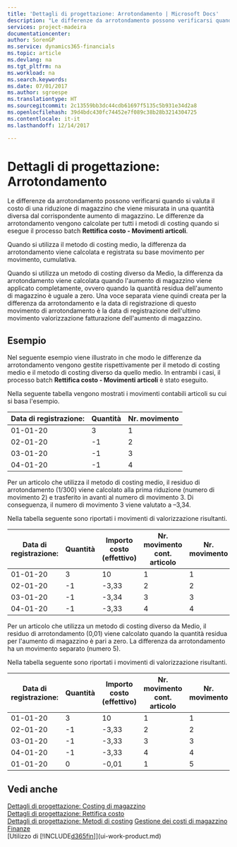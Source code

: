 ```yaml
---
title: 'Dettagli di progettazione: Arrotondamento | Microsoft Docs'
description: "Le differenze da arrotondamento possono verificarsi quando si valuta il costo di una riduzione di magazzino che viene misurata in una quantità diversa dal corrispondente aumento di magazzino. Le differenze da arrotondamento vengono calcolate per tutti i metodi di costing quando si esegue il processo batch **Rettifica costo - Movimenti articoli**."
services: project-madeira
documentationcenter: 
author: SorenGP
ms.service: dynamics365-financials
ms.topic: article
ms.devlang: na
ms.tgt_pltfrm: na
ms.workload: na
ms.search.keywords: 
ms.date: 07/01/2017
ms.author: sgroespe
ms.translationtype: HT
ms.sourcegitcommit: 2c13559bb3dc44cdb61697f5135c5b931e34d2a8
ms.openlocfilehash: 39d4bdc430fc74452e7f089c38b28b3214304725
ms.contentlocale: it-it
ms.lasthandoff: 12/14/2017

---
```

# <a name="design-details-rounding"></a>Dettagli di progettazione: Arrotondamento
Le differenze da arrotondamento possono verificarsi quando si valuta il costo di una riduzione di magazzino che viene misurata in una quantità diversa dal corrispondente aumento di magazzino. Le differenze da arrotondamento vengono calcolate per tutti i metodi di costing quando si esegue il processo batch **Rettifica costo - Movimenti articoli**.  

 Quando si utilizza il metodo di costing medio, la differenza da arrotondamento viene calcolata e registrata su base movimento per movimento, cumulativa.  

 Quando si utilizza un metodo di costing diverso da Medio, la differenza da arrotondamento viene calcolata quando l'aumento di magazzino viene applicato completamente, ovvero quando la quantità residua dell'aumento di magazzino è uguale a zero. Una voce separata viene quindi creata per la differenza da arrotondamento e la data di registrazione di questo movimento di arrotondamento è la data di registrazione dell'ultimo movimento valorizzazione fatturazione dell'aumento di magazzino.  

## <a name="example"></a>Esempio  
 Nel seguente esempio viene illustrato in che modo le differenze da arrotondamento vengono gestite rispettivamente per il metodo di costing medio e il metodo di costing diverso da quello medio. In entrambi i casi, il processo batch **Rettifica costo - Movimenti articoli** è stato eseguito.  

 Nella seguente tabella vengono mostrati i movimenti contabili articoli su cui si basa l'esempio.  

|Data di registrazione:|Quantità|Nr. movimento|  
|------------------|--------------|---------------|  
|01-01-20|3|1|  
|02-01-20|-1|2|  
|03-01-20|-1|3|  
|04-01-20|-1|4|  

 Per un articolo che utilizza il metodo di costing medio, il residuo di arrotondamento (1/300) viene calcolato alla prima riduzione (numero di movimento 2) e trasferito in avanti al numero di movimento 3. Di conseguenza, il numero di movimento 3 viene valutato a –3,34.  

 Nella tabella seguente sono riportati i movimenti di valorizzazione risultanti.  

|Data di registrazione:|Quantità|Importo costo (effettivo)|Nr. movimento cont. articolo|Nr. movimento|  
|------------------|--------------|----------------------------|---------------------------|---------------|  
|01-01-20|3|10|1|1|  
|02-01-20|-1|-3,33|2|2|  
|03-01-20|-1|-3,34|3|3|  
|04-01-20|-1|-3,33|4|4|  

 Per un articolo che utilizza un metodo di costing diverso da Medio, il residuo di arrotondamento (0,01) viene calcolato quando la quantità residua per l'aumento di magazzino è pari a zero. La differenza da arrotondamento ha un movimento separato (numero 5).  

 Nella tabella seguente sono riportati i movimenti di valorizzazione risultanti.  

|Data di registrazione:|Quantità|Importo costo (effettivo)|Nr. movimento cont. articolo|Nr. movimento|  
|------------------|--------------|----------------------------|---------------------------|---------------|  
|01-01-20|3|10|1|1|  
|02-01-20|-1|-3,33|2|2|  
|03-01-20|-1|-3,33|3|3|  
|04-01-20|-1|-3,33|4|4|  
|01-01-20|0|-0,01|1|5|  

## <a name="see-also"></a>Vedi anche  
 [Dettagli di progettazione: Costing di magazzino](design-details-inventory-costing.md)   
 [Dettagli di progettazione: Rettifica costo](design-details-cost-adjustment.md)   
 [Dettagli di progettazione: Metodi di costing](design-details-costing-methods.md) [Gestione dei costi di magazzino](finance-manage-inventory-costs.md)  
 [Finanze](finance.md)  
 [Utilizzo di [!INCLUDE[d365fin](includes/d365fin_md.md)]](ui-work-product.md)

